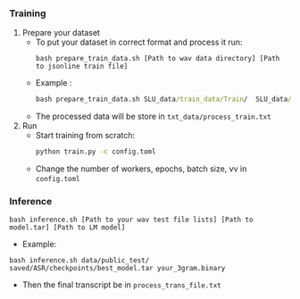 ### Training
1. Prepare your dataset
    - To put your dataset in correct format and process it run: 
        ```
        bash prepare_train_data.sh [Path to wav data directory] [Path to jsonline train file]
        ```
    - Example :
        ```cmd
        bash prepare_train_data.sh SLU_data/train_data/Train/  SLU_data/train.jsonl
        ```
    - The processed data will be store in `txt_data/process_train.txt`
2. Run
    - Start training from scratch:
        ```cmd
        python train.py -c config.toml
        ```
    - Change the number of workers, epochs, batch size, vv in `config.toml`

<a name = "inference" ></a>
### Inference
```
bash inference.sh [Path to your wav test file lists] [Path to model.tar] [Path to LM model]
```

    
- Example:
```
bash inference.sh data/public_test/ saved/ASR/checkpoints/best_model.tar your_3gram.binary
```

- Then the final transcript be in `process_trans_file.txt`
